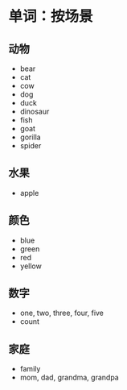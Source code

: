 # 单词：按场景
## 动物
* bear
* cat
* cow
* dog
* duck
* dinosaur
* fish
* goat
* gorilla
* spider

## 水果
* apple

## 颜色
* blue
* green
* red
* yellow

## 数字
* one, two, three, four, five
* count

## 家庭
* family
* mom, dad, grandma, grandpa

